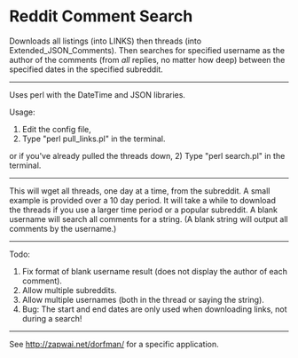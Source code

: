 # Reddit Comment Search
Downloads all listings (into LINKS) then threads (into Extended_JSON_Comments). Then searches for specified username as the author of the comments (from *all* replies, no matter how deep) between the specified dates in the specified subreddit. 

----

Uses perl with the DateTime and JSON libraries.

Usage:
1) Edit the config file,
2) Type "perl pull_links.pl" in the terminal.

or if you've already pulled the threads down,
2) Type "perl search.pl" in the terminal.

----

This will wget all threads, one day at a time, from the subreddit.
A small example is provided over a 10 day period. It will take a while to download the threads if you use a larger time period or a popular subreddit.
A blank username will search all comments for a string.
(A blank string will output all comments by the username.)

----

Todo:
1) Fix format of blank username result (does not display the author of each comment).
2) Allow multiple subreddits.
3) Allow multiple usernames (both in the thread or saying the string).
4) Bug: The start and end dates are only used when downloading links, not during a search!

----

See http://zapwai.net/dorfman/ for a specific application.

